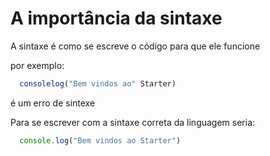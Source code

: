 # A importância da sintaxe

A sintaxe é como se escreve o código para que ele funcione

por exemplo:

```js
  consolelog("Bem vindos ao" Starter)
```

é um erro de sintexe

Para se escrever com a sintaxe correta da linguagem seria:

```js
  console.log("Bem vindos ao Starter")
```